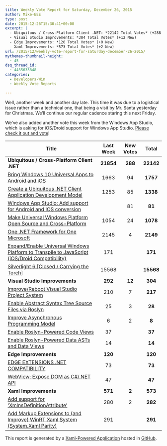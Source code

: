 ```yaml
---
title: Weekly Vote Report for Saturday, December 26, 2015
author: Mike-EEE
type: post
date: 2015-12-26T15:30:41+00:00
excerpt: |
  - Ubiquitous / Cross-Platform Client .NET: *22142 Total Votes* (+288 New)
  - Visual Studio Improvements: *304 Total Votes* (+12 New)
  - Edge Improvements: *120 Total Votes* (+0 New)
  - Xaml Improvements: *573 Total Votes* (+2 New)
url: /2015/12/weekly-vote-report-for-saturday-december-26-2015/
mythemes-thumbnail-height:
  - 45
dsq_thread_id:
  - 4435633848
categories:
  - Developers-Win
  - Weekly Vote Reports

---
```

Well, another week and another day late. This time it was due to a logistical issue rather than a technical one, that being a visit by Mr. Santa yesterday for Christmas. We&#8217;ll continue our regular cadence staring this next Friday.

We&#8217;ve also added another vote this week from the Windows App Studio, which is asking for iOS/Droid support for Windows App Studio. [Please check it out and vote][1]!

| Title                                                                                              | Last Week |      <span class="new">New Votes</span>       |   Total   |
| -------------------------------------------------------------------------------------------------- |:---------:|:---------------------------------------------:|:---------:|
| **Ubiquitous / Cross-Platform Client .NET**                                                        | **21854** | <span class="new"><strong>288</strong></span> | **22142** |
| [Bring Windows 10 Universal Apps to Android and iOS][2]                                            |   1663    |          <span class="new">94</span>          | **1757**  |
| [Create a Ubiquitous .NET Client Application Development Model][3]                                 |   1253    |          <span class="new">85</span>          | **1338**  |
| [Windows App Studio: Add support for Android and IOS conversion][1]                                |           |          <span class="new">81</span>          |  **81**   |
| [Make Universal Windows Platform Open Source and Cross-Platform][4]                                |   1054    |          <span class="new">24</span>          | **1078**  |
| [One .NET Framework for One Microsoft][5]                                                          |   2145    |          <span class="new">4</span>           | **2149**  |
| [Expand/Enable Universal Windows Platform to Transpile to JavaScript (iOS/Droid Compatibility)][6] |    171    |           <span class="new"></span>           |  **171**  |
| [Silverlight 6 [Closed / Carrying the Torch]][7]                                                   |   15568   |           <span class="new"></span>           | **15568** |
| **Visual Studio Improvements**                                                                     |  **292**  | <span class="new"><strong>12</strong></span>  |  **304**  |
| [Improve/Reboot Visual Studio Project System][8]                                                   |    210    |          <span class="new">7</span>           |  **217**  |
| [Enable Abstract Syntax Tree Source Files via Roslyn][9]                                           |    25     |          <span class="new">3</span>           |  **28**   |
| [Improve Asynchronous Programming Model][10]                                                       |     6     |          <span class="new">2</span>           |   **8**   |
| [Enable Roslyn-Powered Code Views][11]                                                             |    37     |           <span class="new"></span>           |  **37**   |
| [Enable Roslyn-Powered Data ASTs and Data Views][12]                                               |    14     |           <span class="new"></span>           |  **14**   |
| **Edge Improvements**                                                                              |  **120**  |  <span class="new"><strong></strong></span>   |  **120**  |
| [EDGE EXTENSIONS .NET COMPATIBILITY][13]                                                           |    73     |           <span class="new"></span>           |  **73**   |
| [WebView: Expose DOM as C#/.NET API][14]                                                           |    47     |           <span class="new"></span>           |  **47**   |
| **Xaml Improvements**                                                                              |  **571**  |  <span class="new"><strong>2</strong></span>  |  **573**  |
| [Add support for &#8216;XmlnsDefinitionAttribute&#8217;][15]                                       |    280    |          <span class="new">2</span>           |  **282**  |
| [Add Markup Extensions to (and Improve) WinRT Xaml System (System.Xaml Parity)][16]                |    291    |           <span class="new"></span>           |  **291**  |

This report is generated by a [Xaml-Powered Application][17] hosted in [GitHub][18].

 [1]: https://wpdev.uservoice.com/forums/216486-windows-app-studio/suggestions/9550647-add-support-for-andriod-and-ios-conversion
 [2]: https://visualstudio.uservoice.com/forums/121579-visual-studio-2015/suggestions/8912350-bring-windows-10-universal-apps-to-android-and-ios
 [3]: http://visualstudio.uservoice.com/forums/121579-visual-studio/suggestions/10027638-create-a-ubiquitous-net-client-application-develo
 [4]: https://wpdev.uservoice.com/forums/110705-dev-platform/suggestions/7989744-make-universal-windows-platform-open-source-and-cr
 [5]: http://visualstudio.uservoice.com/forums/121579-visual-studio-2015/suggestions/4249140-one-net-framework-for-one-microsoft
 [6]: https://wpdev.uservoice.com/forums/110705-dev-platform/suggestions/7897380-expand-enable-universal-windows-platform-to-transp
 [7]: http://visualstudio.uservoice.com/forums/121579-visual-studio/suggestions/3556619-silverlight-6
 [8]: http://visualstudio.uservoice.com/forums/121579-visual-studio/suggestions/9347001-improve-reboot-visual-studio-project-system
 [9]: http://visualstudio.uservoice.com/forums/121579-visual-studio-2015/suggestions/7066885-enable-abstract-syntax-tree-source-files-via-rosly
 [10]: http://visualstudio.uservoice.com/forums/121579-visual-studio/suggestions/9126493-improve-asynchronous-programming-model
 [11]: http://visualstudio.uservoice.com/forums/121579-visual-studio/suggestions/10020390-enable-roslyn-powered-code-views
 [12]: http://visualstudio.uservoice.com/forums/121579-visual-studio/suggestions/10020525-enable-roslyn-powered-data-asts-and-data-views
 [13]: https://wpdev.uservoice.com/forums/257854-microsoft-edge-developer/suggestions/9467958-edge-extensions-net-compatibility
 [14]: https://wpdev.uservoice.com/forums/110705-dev-platform/suggestions/9126583-webview-expose-dom-as-c-net-api
 [15]: https://wpdev.uservoice.com/forums/110705-universal-windows-platform/suggestions/9523650-add-support-for-xmlnsdefinitionattribute
 [16]: https://wpdev.uservoice.com/forums/110705-dev-platform/suggestions/7232264-add-markup-extensions-to-and-improve-winrt-xaml
 [17]: https://imgflip.com/i/h6ho2
 [18]: https://github.com/DevelopersWin/VoteReporter